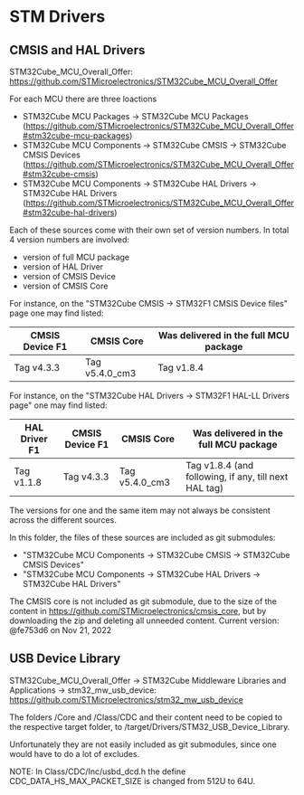 # STM Drivers #

## CMSIS and HAL Drivers ##

STM32Cube_MCU_Overall_Offer: https://github.com/STMicroelectronics/STM32Cube_MCU_Overall_Offer

For each MCU there are three loactions
- STM32Cube MCU Packages -> STM32Cube MCU Packages (https://github.com/STMicroelectronics/STM32Cube_MCU_Overall_Offer#stm32cube-mcu-packages)
- STM32Cube MCU Components -> STM32Cube CMSIS -> STM32Cube CMSIS Devices (https://github.com/STMicroelectronics/STM32Cube_MCU_Overall_Offer#stm32cube-cmsis)
- STM32Cube MCU Components -> STM32Cube HAL Drivers -> STM32Cube HAL Drivers (https://github.com/STMicroelectronics/STM32Cube_MCU_Overall_Offer#stm32cube-hal-drivers)

Each of these sources come with their own set of version numbers. In total 4 version numbers are involved:
- version of full MCU package
- version of HAL Driver
- version of CMSIS Device
- version of CMSIS Core

For instance, on the "STM32Cube CMSIS -> STM32F1 CMSIS Device files" page one may find listed:

CMSIS Device F1 | CMSIS Core |	Was delivered in the full MCU package
--------------- | ---------- |  -------------------------------------
Tag v4.3.3 | Tag v5.4.0_cm3 | Tag v1.8.4

For instance, on the "STM32Cube HAL Drivers -> STM32F1 HAL-LL Drivers page" one may find listed:

HAL Driver F1 | CMSIS Device F1 | CMSIS Core | Was delivered in the full MCU package
------------- | --------------- | ---------- | -------------------------------------
Tag v1.1.8 | Tag v4.3.3 | Tag v5.4.0_cm3 | Tag v1.8.4 (and following, if any, till next HAL tag)

The versions for one and the same item may not always be consistent across the different sources.

In this folder, the files of these sources are included as git submodules:
- "STM32Cube MCU Components -> STM32Cube CMSIS -> STM32Cube CMSIS Devices" 
- "STM32Cube MCU Components -> STM32Cube HAL Drivers -> STM32Cube HAL Drivers"

The CMSIS core is not included as git submodule, due to the size of the content in https://github.com/STMicroelectronics/cmsis_core, but by downloading the zip and deleting all unneeded content. Current version: @fe753d6 on Nov 21, 2022

## USB Device Library ##

STM32Cube_MCU_Overall_Offer -> STM32Cube Middleware Libraries and Applications ->  stm32_mw_usb_device: https://github.com/STMicroelectronics/stm32_mw_usb_device

The folders /Core and /Class/CDC and their content need to be copied to the respective target folder, to /target/Drivers/STM32_USB_Device_Library.

Unfortunately they are not easily included as git submodules, since one would have to do a lot of excludes.

NOTE: In Class/CDC/Inc/usbd_dcd.h the define CDC_DATA_HS_MAX_PACKET_SIZE is changed from 512U to 64U.


